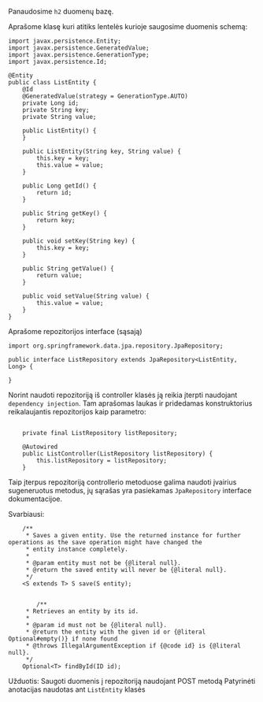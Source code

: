 Panaudosime `h2` duomenų bazę.


Aprašome klasę kuri atitiks lentelės kurioje saugosime duomenis schemą:

```
import javax.persistence.Entity;
import javax.persistence.GeneratedValue;
import javax.persistence.GenerationType;
import javax.persistence.Id;

@Entity
public class ListEntity {
    @Id
    @GeneratedValue(strategy = GenerationType.AUTO)
    private Long id;
    private String key;
    private String value;

    public ListEntity() {
    }

    public ListEntity(String key, String value) {
        this.key = key;
        this.value = value;
    }

    public Long getId() {
        return id;
    }

    public String getKey() {
        return key;
    }

    public void setKey(String key) {
        this.key = key;
    }

    public String getValue() {
        return value;
    }

    public void setValue(String value) {
        this.value = value;
    }
}
```

Aprašome repozitorijos interface (sąsają)
```
import org.springframework.data.jpa.repository.JpaRepository;

public interface ListRepository extends JpaRepository<ListEntity, Long> {

}
```

Norint naudoti repozitoriją iš controller klasės ją reikia įterpti naudojant `dependency injection`. Tam aprašomas laukas ir pridedamas konstruktorius reikalaujantis repozitorijos kaip parametro:
```

    private final ListRepository listRepository;

    @Autowired
    public ListController(ListRepository listRepository) {
        this.listRepository = listRepository;
    }
```

Taip įterpus repozitoriją controllerio metoduose galima naudoti įvairius sugeneruotus metodus, jų sąrašas yra pasiekamas 
`JpaRepository` interface dokumentacijoe.

Svarbiausi:
```
	/**
	 * Saves a given entity. Use the returned instance for further operations as the save operation might have changed the
	 * entity instance completely.
	 *
	 * @param entity must not be {@literal null}.
	 * @return the saved entity will never be {@literal null}.
	 */
	<S extends T> S save(S entity);


    	/**
	 * Retrieves an entity by its id.
	 *
	 * @param id must not be {@literal null}.
	 * @return the entity with the given id or {@literal Optional#empty()} if none found
	 * @throws IllegalArgumentException if {@code id} is {@literal null}.
	 */
	Optional<T> findById(ID id);
```


Užduotis:
Saugoti duomenis į repozitoriją naudojant POST metodą
Patyrinėti anotacijas naudotas ant `ListEntity` klasės
